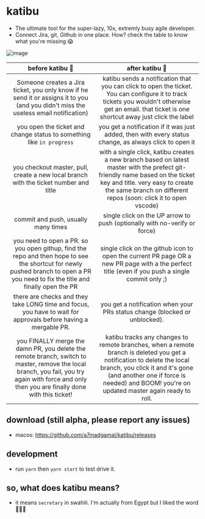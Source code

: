 # katibu
- The ultimate tool for the super-lazy, 10x, extremly busy agile developer.
- Connect Jira, git, Github in one place. How? check the table to know what you're missing 😱

![image](https://user-images.githubusercontent.com/939602/77706868-d751f580-6fc3-11ea-861c-cb7da6fc634a.png)

| before katibu 🐢 | after katibu 🚀|
| :-----------: | :-----------: |
| Someone creates a Jira ticket, you only know if he send it or assigns it to you (and you didn't miss the useless email notification) | katibu sends a notification that you can click to open the ticket. You can configure it to track tickets you wouldn't otherwise get an email. that ticket is one shortcut away just click the label  |
| you open the ticket and change status to something like `in progress`  | you get a notification if it was just added, then with every status change, as always click to open it |
| you checkout master, pull, create a new local branch with the ticket number and title | with a single click, katibu creates a new branch based on latest master with the prefect git-friendly name based on the ticket key and title. very easy to create the same branch on different repos (soon: click it to open vscode) |
| commit and push, usually many times | single click on the UP arrow to push (optionally with no-verify or force) |
| you need to open a PR. so you open githup, find the repo and then hope to see the shortcut for newly pushed branch to open a PR you need to fix the title and finally open the PR | single click on the github icon to open the current PR page OR a new PR page with a the perfect title (even if you push a single commit only ;) |
| there are checks and they take LONG time and focus, you have to wait for approvals before having a mergable PR. | you get a notification when your PRs status change (blocked or unblocked). |
| you FINALLY merge the damn PR, you delete the remote branch, switch to master, remove the local branch, you fail, you try again with force and only then you are finally done with this ticket! | katibu tracks any changes to remote branches, when a remote branch is deleted you get a notification to delete the local branch, you click it and it's gone (and another one if force is needed) and BOOM! you're on updated master again ready to roll.|

## download (still alpha, please report any issues)
- macos: https://github.com/a7madgamal/katibu/releases

## development
- run `yarn` then `yarn start` to test drive it. 

## so, what does katibu means?
- it means `secretary` in swahili. I'm actually from Egypt but I liked the word 🤷🏻‍♂️

